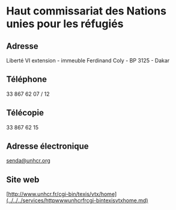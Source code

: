 # Haut commissariat des Nations unies pour les réfugiés

**Adresse**
-----------

Liberté VI extension - immeuble Ferdinand Coly - BP 3125 - Dakar

**Téléphone**
-------------

33 867 62 07 / 12

**Télécopie**
-------------

33 867 62 15

**Adresse électronique**
------------------------

[senda@unhcr.org](../../../services/sendaunhcrorg.md)

**Site web**
------------

[http://www.unhcr.fr/cgi-bin/texis/vtx/home](../../../services/httpwwwunhcrfrcgi-bintexisvtxhome.md)